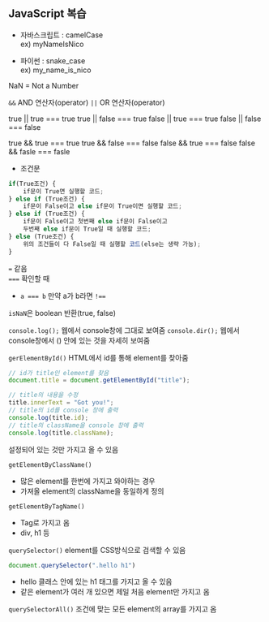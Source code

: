 JavaScript 복습
-------------------------

- 자바스크립트 : camelCase  
ex) myNameIsNico  

- 파이썬 : snake_case  
ex) my_name_is_nico

NaN = Not a Number

`&&` AND 연산자(operator)
`||` OR 연산자(operator)


true || true === true
true || false === true
false || true === true
false || false === false

true && true === true
true && false === false
false && true === false
false && fasle === fasle



- 조건문
```javascript
if(True조건) {
    if문이 True면 실행할 코드;
} else if (True조건) {
    if문이 False이고 else if문이 True이면 실행할 코드;
} else if (True조건) {
    if문이 False이고 첫번째 else if문이 False이고 
    두번째 else if문이 True일 때 실행할 코드;
} else (True조건) {
    위의 조건들이 다 False일 때 실행할 코드(else는 생략 가능);
}
```
`=` 같음  
`===` 확인할 때
- `a === b` 만약 a가 b라면
`!==`

`isNaN`은 boolean 반환(true, false)


`console.log();` 웹에서 console창에 그대로 보여줌
`console.dir();` 웹에서 console창에서 () 안에 있는 것을 자세히 보여줌


`gerElementById()` HTML에서 id를 통해 element를 찾아줌
```javascript
// id가 title인 element를 찾음
document.title = document.getElementById("title");

// title의 내용을 수정
title.innerText = "Got you!";
// title의 id를 console 창에 출력
console.log(title.id);
// title의 className을 console 창에 출력
console.log(title.className);
```
설정되어 있는 것만 가지고 올 수 있음


`getElementByClassName()` 
- 많은 element를 한번에 가지고 와야하는 경우
- 가져올 element의 className을 동일하게 정의

`getElementByTagName()` 
- Tag로 가지고 옴
- div, h1 등

`querySelector()` element를 CSS방식으로 검색할 수 있음
```javascript
document.querySelector(".hello h1")
```
- hello 클래스 안에 있는 h1 태그를 가지고 올 수 있음
- 같은 element가 여러 개 있으면 제일 처음 element만 가지고 옴

`querySelectorAll()` 조건에 맞는 모든 element의 array를 가지고 옴